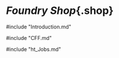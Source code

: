 <link rel="stylesheet" href="../../Common/Style/Style.css">

<div class="Foundary">

# ***Foundry Shop***{.shop}

#include "Introduction.md"

#include "CFF.md"

#include "ht_Jobs.md"

</div>
